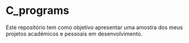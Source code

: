 # C_programs
Este repositório tem como objetivo apresentar uma amostra dos meus projetos académicos e pessoais em desenvolvimento.
